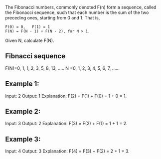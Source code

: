 The Fibonacci numbers, commonly denoted F(n) form a sequence, called the Fibonacci sequence, such that each number is the sum of the two preceding ones, starting from 0 and 1. That is,

```
F(0) = 0,   F(1) = 1
F(N) = F(N - 1) + F(N - 2), for N > 1.
```
Given N, calculate F(N).

## Fibnacci sequence
F(N)=0, 1, 1, 2, 3, 5, 8, 13, .....
N   =0, 1, 2, 3, 4, 5, 6, 7, ......

## Example 1:
Input: 2
Output: 1
Explanation: F(2) = F(1) + F(0) = 1 + 0 = 1.

## Example 2:
Input: 3
Output: 2
Explanation: F(3) = F(2) + F(1) = 1 + 1 = 2.

## Example 3:
Input: 4
Output: 3
Explanation: F(4) = F(3) + F(2) = 2 + 1 = 3.
